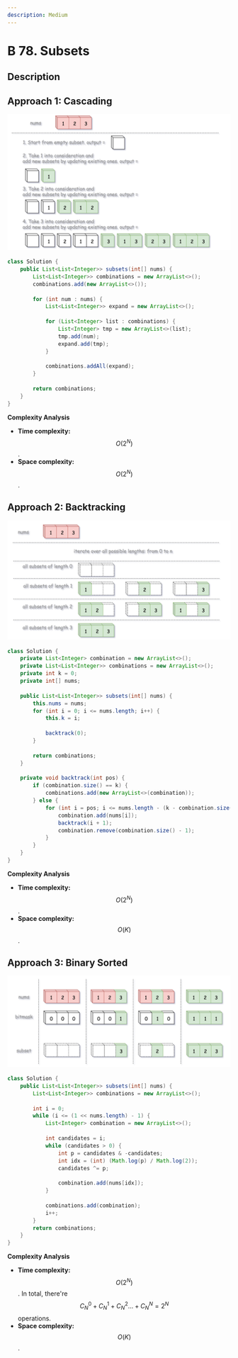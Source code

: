 ```yaml
---
description: Medium
---
```


# B 78. Subsets

## Description

## Approach 1: Cascading

![](../../../.gitbook/assets/image%20%28116%29.png)

```java
class Solution {
    public List<List<Integer>> subsets(int[] nums) {
        List<List<Integer>> combinations = new ArrayList<>();
        combinations.add(new ArrayList<>());

        for (int num : nums) {
            List<List<Integer>> expand = new ArrayList<>();

            for (List<Integer> list : combinations) {
                List<Integer> tmp = new ArrayList<>(list);
                tmp.add(num);
                expand.add(tmp);
            }

            combinations.addAll(expand);
        }

        return combinations;
    }
}
```

**Complexity Analysis**

* **Time complexity:** $$O(2^N)$$.
* **Space complexity:** $$O(2^N)$$.

## Approach 2: Backtracking

![](../../../.gitbook/assets/image%20%28115%29.png)

```java
class Solution {
    private List<Integer> combination = new ArrayList<>();
    private List<List<Integer>> combinations = new ArrayList<>();
    private int k = 0;
    private int[] nums;

    public List<List<Integer>> subsets(int[] nums) {
        this.nums = nums;
        for (int i = 0; i <= nums.length; i++) {
            this.k = i;

            backtrack(0);
        }

        return combinations;
    }

    private void backtrack(int pos) {
        if (combination.size() == k) {
            combinations.add(new ArrayList<>(combination));
        } else {
            for (int i = pos; i <= nums.length - (k - combination.size()); i++) {
                combination.add(nums[i]);
                backtrack(i + 1);
                combination.remove(combination.size() - 1);
            }
        }
    }
}
```

**Complexity Analysis**

* **Time complexity:** $$O(2^N)$$.
* **Space complexity:** $$O(K)$$.

## Approach 3: Binary Sorted

![](../../../.gitbook/assets/image%20%28117%29.png)

```java
class Solution {
    public List<List<Integer>> subsets(int[] nums) {
        List<List<Integer>> combinations = new ArrayList<>();

        int i = 0;
        while (i <= (1 << nums.length) - 1) {
            List<Integer> combination = new ArrayList<>();

            int candidates = i;
            while (candidates > 0) {
                int p = candidates & -candidates;
                int idx = (int) (Math.log(p) / Math.log(2));
                candidates ^= p;

                combination.add(nums[idx]);
            }

            combinations.add(combination);
            i++;
        }
        return combinations;
    }
}
```

**Complexity Analysis**

* **Time complexity:** $$O(2^N)$$. In total, there're $$C_N^0 +C_N^1+C_N^2...+C_N^N = 2^N$$ operations.
* **Space complexity:** $$O(K)$$.




